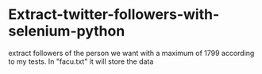 
# Extract-twitter-followers-with-selenium-python
extract followers of the person we want with a maximum of 1799 according to my tests.
In "facu.txt" it will store the data
